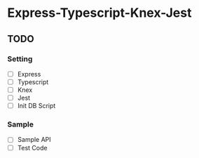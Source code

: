 # Express-Typescript-Knex-Jest

## TODO

### Setting
- [ ] Express
- [ ] Typescript
- [ ] Knex
- [ ] Jest
- [ ] Init DB Script

### Sample
- [ ] Sample API
- [ ] Test Code